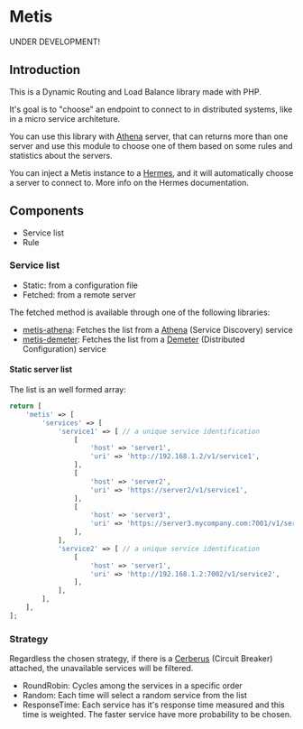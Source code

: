 # Metis

UNDER DEVELOPMENT!

## Introduction

This is a Dynamic Routing and Load Balance library made with PHP.

It's goal is to "choose" an endpoint to connect to in distributed systems, like in a micro service architeture.

You can use this library with [Athena](https://github.com/mt-olympus/athena) server, that can returns more than one server
and use this module to choose one of them based on some rules and statistics about the servers.

You can inject a Metis instance to a [Hermes](https://github.com/mt-olympus/hermes), and it will automatically choose a 
server to connect to. More info on the Hermes documentation. 

## Components

* Service list
* Rule

### Service list

* Static: from a configuration file
* Fetched: from a remote server

The fetched method is available through one of the following libraries:
* [metis-athena](https://github.com/mt-olympus/metis-athena): Fetches the list from a [Athena](https://github.com/mt-olympus/athena) (Service Discovery) service
* [metis-demeter](https://github.com/mt-olympus/metis-demeter): Fetches the list from a [Demeter](https://github.com/mt-olympus/demeter) (Distributed Configuration) service

#### Static server list
The list is an well formed array:
```php
return [
    'metis' => [
        'services' => [
            'service1' => [ // a unique service identification
                [
                    'host' => 'server1',
                    'uri' => 'http://192.168.1.2/v1/service1',
                ],
                [
                    'host' => 'server2',
                    'uri' => 'https://server2/v1/service1',
                ],
                [
                    'host' => 'server3',
                    'uri' => 'https://server3.mycompany.com:7001/v1/service1',
                ],
            ],
            'service2' => [ // a unique service identification
                [
                    'host' => 'server1',
                    'uri' => 'http://192.168.1.2:7002/v1/service2',
                ],
            ],
        ],
    ],
];
```

### Strategy

Regardless the chosen strategy, if there is a [Cerberus](https://github.com/mt-olympus/cerberus) (Circuit Breaker) attached,
the unavailable services will be filtered. 

* RoundRobin: Cycles among the services in a specific order
* Random: Each time will select a random service from the list
* ResponseTime: Each service has it's response time measured and this time is weighted. The faster service have more probability to be chosen.
